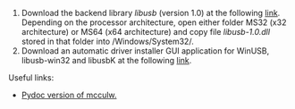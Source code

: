 1. Download the backend library <i>libusb</i> (version 1.0) at the following <a href="https://sourceforge.net/projects/libusb/files/">link</a>. Depending on the processor architecture, open either folder MS32 (x32 architecture) or MS64 (x64 architecture) and copy file <i>libusb-1.0.dll</i> stored in that folder into /Windows/System32/.<br>  
2. Download an automatic driver installer GUI application for WinUSB, libusb-win32 and libusbK at the following <a href="http://zadig.akeo.ie/">link</a>.<br>

Useful links:

<ul>
  <li><a href="https://www.pydoc.io/pypi/mcculw-0.9.3/">Pydoc version of mcculw.</a>
</ul>
